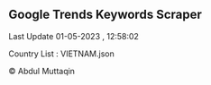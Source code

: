 

## Google Trends Keywords Scraper 
 
Last Update 01-05-2023 , 12:58:02

Country List :
VIETNAM.json



© Abdul Muttaqin 
